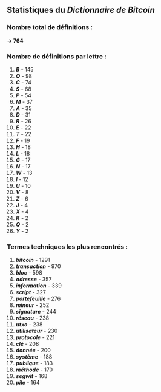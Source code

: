 ## Statistiques du *Dictionnaire de Bitcoin*

### Nombre total de définitions : 
**-> 764**

### Nombre de définitions par lettre :
1. ***B*** - 145
2. ***O*** - 98
3. ***C*** - 74
4. ***S*** - 68
5. ***P*** - 54
6. ***M*** - 37
7. ***A*** - 35
8. ***D*** - 31
9. ***R*** - 26
10. ***E*** - 22
11. ***T*** - 22
12. ***F*** - 19
13. ***H*** - 18
14. ***L*** - 18
15. ***G*** - 17
16. ***N*** - 17
17. ***W*** - 13
18. ***I*** - 12
19. ***U*** - 10
20. ***V*** - 8
21. ***Z*** - 6
22. ***J*** - 4
23. ***X*** - 4
24. ***K*** - 2
25. ***Q*** - 2
26. ***Y*** - 2

### Termes techniques les plus rencontrés :
1. ***bitcoin*** - 1291
2. ***transaction*** - 970
3. ***bloc*** - 598
4. ***adresse*** - 357
5. ***information*** - 339
6. ***script*** - 327
7. ***portefeuille*** - 276
8. ***mineur*** - 252
9. ***signature*** - 244
10. ***réseau*** - 238
11. ***utxo*** - 238
12. ***utilisateur*** - 230
13. ***protocole*** - 221
14. ***clé*** - 208
15. ***donnée*** - 200
16. ***système*** - 188
17. ***publique*** - 183
18. ***méthode*** - 170
19. ***segwit*** - 168
20. ***pile*** - 164

